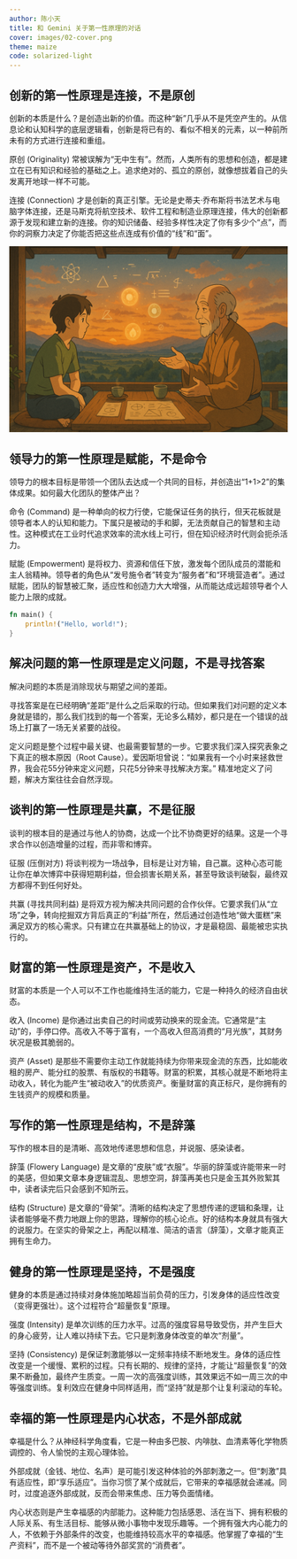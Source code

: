 ```yaml
---
author: 陈小天
title: 和 Gemini 关于第一性原理的对话
cover: images/02-cover.png
theme: maize
code: solarized-light
---
```


## 创新的第一性原理是连接，不是原创

创新的本质是什么？是创造出新的价值。而这种“新”几乎从不是凭空产生的。从信息论和认知科学的底层逻辑看，创新是将已有的、看似不相关的元素，以一种前所未有的方式进行连接和重组。

原创 (Originality) 常被误解为“无中生有”。然而，人类所有的思想和创造，都是建立在已有知识和经验的基础之上。追求绝对的、孤立的原创，就像想拔着自己的头发离开地球一样不可能。

连接 (Connection) 才是创新的真正引擎。无论是史蒂夫·乔布斯将书法艺术与电脑字体连接，还是马斯克将航空技术、软件工程和制造业原理连接，伟大的创新都源于发现和建立新的连接。你的知识储备、经验多样性决定了你有多少个“点”，而你的洞察力决定了你能否把这些点连成有价值的“线”和“面”。

![image](images/02-cover.png)

## 领导力的第一性原理是赋能，不是命令

领导力的根本目标是带领一个团队去达成一个共同的目标，并创造出“1+1>2”的集体成果。如何最大化团队的整体产出？

命令 (Command) 是一种单向的权力行使，它能保证任务的执行，但天花板就是领导者本人的认知和能力。下属只是被动的手和脚，无法贡献自己的智慧和主动性。这种模式在工业时代追求效率的流水线上可行，但在知识经济时代则会扼杀活力。

赋能 (Empowerment) 是将权力、资源和信任下放，激发每个团队成员的潜能和主人翁精神。领导者的角色从“发号施令者”转变为“服务者”和“环境营造者”。通过赋能，团队的智慧被汇聚，适应性和创造力大大增强，从而能达成远超领导者个人能力上限的成就。

```rust
fn main() {
    println!("Hello, world!");
}
```

## 解决问题的第一性原理是定义问题，不是寻找答案

解决问题的本质是消除现状与期望之间的差距。

寻找答案是在已经明确“差距”是什么之后采取的行动。但如果我们对问题的定义本身就是错的，那么我们找到的每一个答案，无论多么精妙，都只是在一个错误的战场上打赢了一场无关紧要的战役。

定义问题是整个过程中最关键、也最需要智慧的一步。它要求我们深入探究表象之下真正的根本原因（Root Cause）。爱因斯坦曾说：“如果我有一个小时来拯救世界，我会花55分钟来定义问题，只花5分钟来寻找解决方案。” 精准地定义了问题，解决方案往往会自然浮现。

## 谈判的第一性原理是共赢，不是征服

谈判的根本目的是通过与他人的协商，达成一个比不协商更好的结果。这是一个寻求合作以创造增量的过程，而非零和博弈。

征服 (压倒对方) 将谈判视为一场战争，目标是让对方输，自己赢。这种心态可能让你在单次博弈中获得短期利益，但会损害长期关系，甚至导致谈判破裂，最终双方都得不到任何好处。

共赢 (寻找共同利益) 是将双方视为解决共同问题的合作伙伴。它要求我们从“立场”之争，转向挖掘双方背后真正的“利益”所在，然后通过创造性地“做大蛋糕”来满足双方的核心需求。只有建立在共赢基础上的协议，才是最稳固、最能被忠实执行的。

## 财富的第一性原理是资产，不是收入

财富的本质是一个人可以不工作也能维持生活的能力，它是一种持久的经济自由状态。

收入 (Income) 是你通过出卖自己的时间或劳动换来的现金流。它通常是“主动”的，手停口停。高收入不等于富有，一个高收入但高消费的“月光族”，其财务状况是极其脆弱的。

资产 (Asset) 是那些不需要你主动工作就能持续为你带来现金流的东西，比如能收租的房产、能分红的股票、有版权的书籍等。财富的积累，其核心就是不断地将主动收入，转化为能产生“被动收入”的优质资产。衡量财富的真正标尺，是你拥有的生钱资产的规模和质量。

## 写作的第一性原理是结构，不是辞藻

写作的根本目的是清晰、高效地传递思想和信息，并说服、感染读者。

辞藻 (Flowery Language) 是文章的“皮肤”或“衣服”。华丽的辞藻或许能带来一时的美感，但如果文章本身逻辑混乱、思想空洞，辞藻再美也只是金玉其外败絮其中，读者读完后只会感到不知所云。

结构 (Structure) 是文章的“骨架”。清晰的结构决定了思想传递的逻辑和条理，让读者能够毫不费力地跟上你的思路，理解你的核心论点。好的结构本身就具有强大的说服力。在坚实的骨架之上，再配以精准、简洁的语言（辞藻），文章才能真正拥有生命力。

## 健身的第一性原理是坚持，不是强度

健身的本质是通过持续对身体施加略超当前负荷的压力，引发身体的适应性改变（变得更强壮）。这个过程符合“超量恢复”原理。

强度 (Intensity) 是单次训练的压力水平。过高的强度容易导致受伤，并产生巨大的身心疲劳，让人难以持续下去。它只是刺激身体改变的单次“剂量”。

坚持 (Consistency) 是保证刺激能够以一定频率持续不断地发生。身体的适应性改变是一个缓慢、累积的过程。只有长期的、规律的坚持，才能让“超量恢复”的效果不断叠加，最终产生质变。一周一次的高强度训练，其效果远不如一周三次的中等强度训练。复利效应在健身中同样适用，而“坚持”就是那个让复利滚动的车轮。

## 幸福的第一性原理是内心状态，不是外部成就

幸福是什么？从神经科学角度看，它是一种由多巴胺、内啡肽、血清素等化学物质调控的、令人愉悦的主观心理体验。

外部成就（金钱、地位、名声）是可能引发这种体验的外部刺激之一。但“刺激”具有适应性，即“享乐适应”。当你习惯了某个成就后，它带来的幸福感就会递减。同时，过度追逐外部成就，反而会带来焦虑、压力等负面情绪。

内心状态则是产生幸福感的内部能力。这种能力包括感恩、活在当下、拥有积极的人际关系、有生活目标、能够从微小事物中发现乐趣等。一个拥有强大内心能力的人，不依赖于外部条件的改变，也能维持较高水平的幸福感。他掌握了幸福的“生产资料”，而不是一个被动等待外部奖赏的“消费者”。
